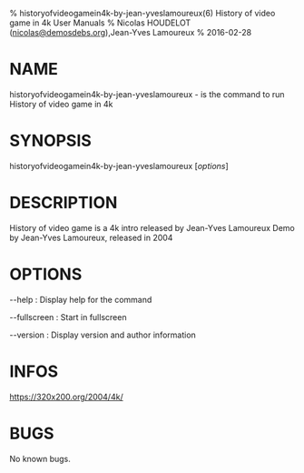 % historyofvideogamein4k-by-jean-yveslamoureux(6) History of video game in 4k User Manuals
% Nicolas HOUDELOT (nicolas@demosdebs.org),Jean-Yves Lamoureux
% 2016-02-28

# NAME
historyofvideogamein4k-by-jean-yveslamoureux - is the command to run History of video game in 4k 

# SYNOPSIS
historyofvideogamein4k-by-jean-yveslamoureux [*options*]

# DESCRIPTION
History of video game is a 4k intro released by Jean-Yves Lamoureux
Demo by Jean-Yves Lamoureux, released in 2004

# OPTIONS
\--help
:   Display help for the command

\--fullscreen
:   Start in fullscreen

\--version
:   Display version and author information

# INFOS
https://320x200.org/2004/4k/

# BUGS
No known bugs.
